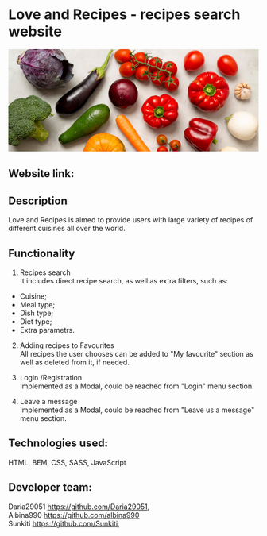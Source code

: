# Love and Recipes - recipes search website <br/>
 <img src="assets/img/login-img.jpg" width=“100”/>
</div>

## Website link: <br/>

## Description <br/>
Love and Recipes is aimed to provide users with large variety of recipes of different cuisines all over the world.

## Functionality <br/>
1. Recipes search <br/>
It includes direct recipe search, as well as extra filters, such as:
- Cuisine;
- Meal type;
- Dish type;
- Diet type;
- Extra parametrs.

2. Adding recipes to Favourites <br/>
All recipes the user chooses can be added to "My favourite" section as well as deleted from it, if needed.

3. Login /Registration <br/>
Implemented as a Modal, could be reached from "Login" menu section.

4. Leave a message <br/>
Implemented as a Modal, could be reached from "Leave us a message" menu section.

## Technologies used: <br/>
HTML, BEM, CSS, SASS, JavaScript <br/>

## Developer team: <br/>

Daria29051 https://github.com/Daria29051, <br/>
Albina990 https://github.com/albina990 <br/>
Sunkiti https://github.com/Sunkiti, <br/>
